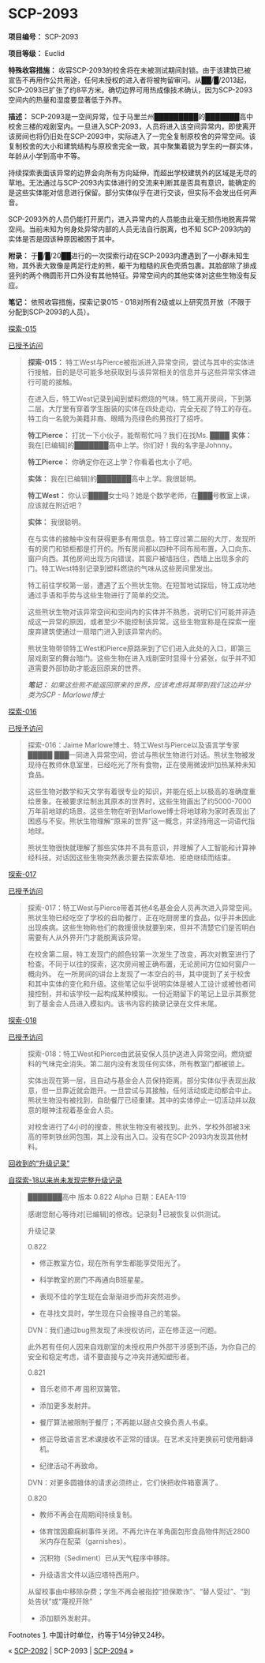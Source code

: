 # SCP-2093
                        


**项目编号：** SCP-2093

**项目等级：** Euclid

**特殊收容措施：** 收容SCP-2093的校舍将在未被测试期间封锁。由于该建筑已被宣告不再用作公共用途，任何未授权的进入者将被拘留审问。从██/█/2013起，SCP-2093已扩张了约8平方米。确切边界可用热成像技术确认，因为SCP-2093空间内的热量和湿度要显著低于外界。

**描述：** SCP-2093是一空间异常，位于马里兰州█████████的███████高中校舍三楼的戏剧室内。一旦进入SCP-2093，人员将进入该空间异常内，即使离开该房间也将仍旧处在SCP-2093中，实际进入了一完全复制原校舍的异常空间。该复制校舍的大小和建筑结构与原校舍完全一致，其中聚集着貌为学生的一群实体，年龄从小学到高中不等。

持续探索表面该异常的边界会向所有方向延伸，而超出学校建筑外的区域是无尽的草地。无法通过与SCP-2093内实体进行的交流来判断其是否具有意识，能确定的是这些实体能对信息进行保留。部分实体似乎在进行交谈，但实际不会发出任何声音。

SCP-2093外的人员仍能打开房门，进入异常内的人员能由此毫无损伤地脱离异常空间。当前未知为何身处异常内部的人员无法自行脱离，也不知 SCP-2093内的实体是否是因该种原因被困于其中。

**附录：** 于█/█/20██进行的一次探索行动在SCP-2093内遭遇到了一小群未知生物，其外表大致像是两足行走的熊，躯干为粗糙的灰色壳质包裹。其脸部除了排成竖列的两个椭圆形开口外没有其他特征。异常空间内的其他实体对这些生物没有反应。

**笔记：** 依照收容措施，探索记录015 - 018对所有2级或以上研究员开放（不限于分配到SCP-2093的人员）。


<a shape='rect' class='collapsible-block-link' href='javascript:;'>&#25506;&#32034;-015</a>

<a shape='rect' class='collapsible-block-link' href='javascript:;'>&#24050;&#25480;&#20104;&#35775;&#38382;</a>


> **探索-015：** 特工West与Pierce被指派进入异常空间，尝试与其中的实体进行接触，目的是尽可能多地获取到与该异常相关的信息并与这些异常实体进行可能的接触。
> 
> 在进入后，特工West记录到闻到塑料燃烧的气味。特工离开房间，下到第二层。大厅里有穿着学生服装的实体在四处走动，完全无视了特工的存在。特工向一名貌为美籍非裔、眼睛为亮绿色的男孩打了招呼。
> 
> **特工Pierce：** 打扰一下小伙子，能帮帮忙吗？我们在找Ms. ████
**实体：** 我在[已编辑]的███████高中上学。你们好！我的名字是Johnny。
> 
> **特工Pierce：** 你确定你在这上学？你看着也太小了吧。
> 
> **实体：** 我在[已编辑]的███████高中上学。我很聪明。
> 
> **特工West：** 你认识████女士吗？她是个数学老师，在███号教室上课，应该就在附近吧？
> 
> **实体：** 我很聪明。
> 
> 在与实体的接触中没有获得更多有用信息。特工穿过第二层的大厅，发现所有的房门和锁柜都是打开的。所有房间都以四种不同布局布置，入口向东、窗户向西。其他房间出现方向错误，其窗户被墙挡住，西墙上出现多余的门。特工West特别记录到塑料燃烧的气味从这些房间里发出。
> 
> 特工前往学校第一层，遭遇了五个熊状生物。在短暂地试探后，特工成功地通过手语和手势与这些生物进行了简单的交流。
> 
> 这些熊状生物对该异常空间和空间内的实体并不熟悉，说明它们可能并非造成这一异常的原因，或者至少不能控制该异常。这些生物宣称是在探索一座废弃建筑使通过一扇暗门进入到该异常内的。
> 
> 熊状生物带领特工West和Pierce原路来到了它们进入此处的入口，即第三层戏剧室的舞台暗门。这些生物在进入戏剧室时显得十分紧张，似乎并不知道需要外部协助才能返回原来的世界。
> 
> ***笔记：** 如果这些熊不能返回原来的世界，应该考虑将其带到我们这边并分类为SCP - Marlowe博士* 
> 





<a shape='rect' class='collapsible-block-link' href='javascript:;'>&#25506;&#32034;-016</a>

<a shape='rect' class='collapsible-block-link' href='javascript:;'>&#24050;&#25480;&#20104;&#35775;&#38382;</a>


> 探索-016：Jaime Marlowe博士、特工West与Pierce以及语言学专家█████ ███一同进入异常空间，尝试与熊状生物进行对话。熊状生物被发现待在教师休息室里，已经吃光了所有食物，正在使用微波炉加热某种未知食品。
> 
> 这些生物对数学和天文学有着很专业的知识，并能在纸上以极高的准确度重绘景象。在被要求绘制出其原本的世界时，这些生物画出了约5000-7000万年前地球的场景。这些生物在听到Marlowe博士将地球称为家时表现出了困惑与不安。熊状生物理解“原来的世界”这一概念，并坚持用这一词语代指地球。
> 
> 熊状生物很快就理解了那些实体并不具有意识，并理解了人工智能和计算神经科技。对话因这些生物突然表示要去探索草地、拒绝继续而结束。
> 





<a shape='rect' class='collapsible-block-link' href='javascript:;'>&#25506;&#32034;-017</a>

<a shape='rect' class='collapsible-block-link' href='javascript:;'>&#24050;&#25480;&#20104;&#35775;&#38382;</a>


> 探索-017：特工West与Pierce带着其他4名基金会人员再次进入异常空间。熊状生物已经吃空了学校的自助餐厅，正在吃厨房里的食品，似乎并未因此出现疾病。这些生物称他们的救援很快就要到来，但并不清楚它们是否明白需要有人从外界开门才能脱离该异常。
> 
> 在校舍第二层，特工发现门的颜色较第一次发生了改变，再次对教室进行了检查。不同于以往的探索，这次房间被正确布置，无论房间方位如何窗户一概向外。
在一所房间的讲台上发现了一本空白的书，其中提到了关于校舍和其中实体的变化和升级。这些笔记似乎说明实体是被人工设计或被他者间接控制，并和该学校一起构成某种模拟。一份近期留下的笔记上显示其察觉到了基金会人员进入模拟内。该书内容的摘录记录在文件末尾。
> 





<a shape='rect' class='collapsible-block-link' href='javascript:;'>&#25506;&#32034;-018</a>

<a shape='rect' class='collapsible-block-link' href='javascript:;'>&#24050;&#25480;&#20104;&#35775;&#38382;</a>


> 探索-018：特工West和Pierce由武装安保人员护送进入异常空间。燃烧塑料的气味完全消失。第二层内没有发现任何实体，所有教室门都被锁上。
> 
> 实体出现在第一层，且自动与基金会人员保持距离。部分实体似乎表现出敌意，但一旦靠近就会跑开。一旦尝试与其接触，任何活动或走动都会中止。熊状生物没有被找到，自助餐厅已经重建。其中的实体停止一切活动并以敌意的眼神注视着基金会人员。
> 
> 对校舍进行了4小时的搜查，熊状生物没有被找到。此外，学校外部被3米高的带刺铁丝网包围，其上没有出入口。没有在SCP-2093内发现其他材料。
> 





<a shape='rect' class='collapsible-block-link' href='javascript:;'>&#22238;&#25910;&#21040;&#30340;&#8220;&#21319;&#32423;&#35760;&#24405;&#8221;</a>

<a shape='rect' class='collapsible-block-link' href='javascript:;'>&#33258;&#25506;&#32034;-18&#20197;&#26469;&#23578;&#26410;&#21457;&#29616;&#23436;&#25972;&#21319;&#32423;&#35760;&#24405;</a>


> ███████高中
版本 0.822 Alpha
日期：EAEA-119
> 
> 感谢您耐心等待对[已编辑]的修改。记录刻<sup class='footnoteref'>
 <a shape='rect' class='footnoteref' id='footnoteref-1' href='javascript:;' onclick='WIKIDOT.page.utils.scrollToReference(&apos;footnote-1&apos;)'>1</a>
</sup>已被恢复以供测试。
> 
> 升级记录
> 
> 0.822
> 
> - 修正教室方位，现在所有学生都能享受阳光了。
> 
> - 科学教室的房门不再通向B班星星。
> 
> - 表现不佳的学生现在会渐渐进步而非突然进步。
> 
> - 在寻找文具时，学生现在只会搜寻自己的笔袋。
> 
> DVN：我们通过bug熊发现了未授权访问，正在修正这一问题。
> 
> 此外若有任何人因来自戏剧室的未授权用户外部干涉感到不适，为你自己的安全和稳定考虑，请不要直接与之冲突并通知塑形者。
> 
> 0.821
> 
> - 音乐老师不*再* 囤积双簧管。
> 
> - 添加更多发射井。
> 
> - 餐厅算法被限制于餐厅；不再能以甜点交换负责人书桌。
> 
> - 修正导致语言艺术课接收不正常的错误。在艺术支持更换前可使用翻译机。
> 
> - 纪律活动不再致命。
> 
> DVN：对更多圆锥体的请求必须终止，它们快把收件箱塞满了。
> 
> 0.820
> 
> - 教师不再会在周期间持续复制。
> 
> - 体育馆因癫痫树事件关闭。不再允许在羊角面包形食品物件附近2800米内存在配菜（garnishes）。
> 
> - 沉积物（Sediment）已从天气程序中移除。
> 
> - 升级语言文件以适应塔特西用户。
> 
> 从留校事由中移除杂费；学生不再会被指控“担保欺诈”、“替人受过”、“到处告状”或“蔑视开除”
> 
> - 添加额外发射井。
> 





Footnotes
<a shape='rect' href='javascript:;' onclick='WIKIDOT.page.utils.scrollToReference(&apos;footnoteref-1&apos;)'>1</a>. 中国计时单位，约等于14分钟又24秒。



« [SCP-2092](/scp-2092) | SCP-2093 | [SCP-2094](/scp-2094) »





                    